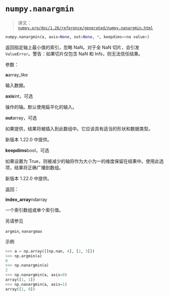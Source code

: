 # `numpy.nanargmin`

> 译文：[`numpy.org/doc/1.26/reference/generated/numpy.nanargmin.html`](https://numpy.org/doc/1.26/reference/generated/numpy.nanargmin.html)

```py
numpy.nanargmin(a, axis=None, out=None, *, keepdims=<no value>)
```

返回指定轴上最小值的索引，忽略 NaN。对于全 NaN 切片，会引发`ValueError`。警告：如果切片仅包含 NaN 和 Infs，则无法信任结果。

参数：

**a**array_like

输入数据。

**axis**int，可选

操作的轴。默认使用扁平化的输入。

**out**array，可选

如果提供，结果将被插入到此数组中。它应该具有适当的形状和数据类型。

新版本 1.22.0 中提供。

**keepdims**bool，可选

如果设置为 True，则被减少的轴将作为大小为一的维度保留在结果中。使用此选项，结果将正确广播到数组。

新版本 1.22.0 中提供。

返回：

**index_array**ndarray

一个索引数组或单个索引值。

另请参见

`argmin`, `nanargmax`

示例

```py
>>> a = np.array([[np.nan, 4], [2, 3]])
>>> np.argmin(a)
0
>>> np.nanargmin(a)
2
>>> np.nanargmin(a, axis=0)
array([1, 1])
>>> np.nanargmin(a, axis=1)
array([1, 0]) 
```

